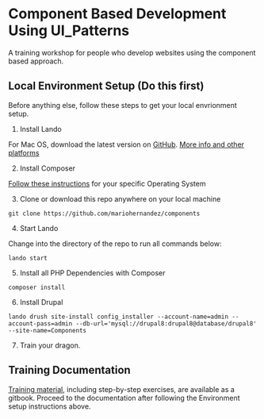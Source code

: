 # Component Based Development Using UI_Patterns
A training workshop for people who develop websites using the component based approach.

## Local Environment Setup (Do this first)
Before anything else, follow these steps to get your local envrionment setup.

1. Install Lando

For Mac OS, download the latest version on [GitHub](https://github.com/lando/lando/releases).
[More info and other platforms](https://docs.devwithlando.io/installation/installing.html)


2. Install Composer

[Follow these instructions](https://www.hostinger.com/tutorials/how-to-install-composer) for your specific Operating System


3. Clone or download this repo anywhere on your local machine

```
git clone https://github.com/mariohernandez/components
```


4. Start Lando

Change into the directory of the repo to run all commands below:

```
lando start
```

5. Install all PHP Dependencies with Composer

```
composer install
```


6. Install Drupal

`lando drush site-install config_installer --account-name=admin --account-pass=admin --db-url='mysql://drupal8:drupal8@database/drupal8' --site-name=Components`

7. Train your dragon.

## Training Documentation

[Training material](https://mariohernandez.gitbooks.io/components/content/), including step-by-step exercises, are available as a gitbook.  Proceed to the documentation after following the Environment setup instructions above.
